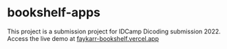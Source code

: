 # bookshelf-apps
This project is a submission project for IDCamp Dicoding submission 2022.<br>
Access the live demo at <a href="https://faykarr-bookshelf.vercel.app/">faykarr-bookshelf.vercel.app</a>
